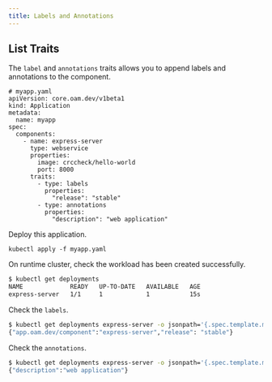 ```yaml
---
title: Labels and Annotations
---
```



## List Traits

The `label` and `annotations` traits allows you to append labels and annotations to the component.

```shell
# myapp.yaml
apiVersion: core.oam.dev/v1beta1
kind: Application
metadata:
  name: myapp
spec:
  components:
    - name: express-server
      type: webservice
      properties:
        image: crccheck/hello-world
        port: 8000
      traits:
        - type: labels
          properties:
            "release": "stable"
        - type: annotations
          properties:
            "description": "web application"
```

Deploy this application.

```shell
kubectl apply -f myapp.yaml
```

On runtime cluster, check the workload has been created successfully.

```bash
$ kubectl get deployments
NAME             READY   UP-TO-DATE   AVAILABLE   AGE
express-server   1/1     1            1           15s
```

Check the `labels`.

```bash
$ kubectl get deployments express-server -o jsonpath='{.spec.template.metadata.labels}'
{"app.oam.dev/component":"express-server","release": "stable"}
```

Check the `annotations`.

```bash
$ kubectl get deployments express-server -o jsonpath='{.spec.template.metadata.annotations}'
{"description":"web application"}
```

